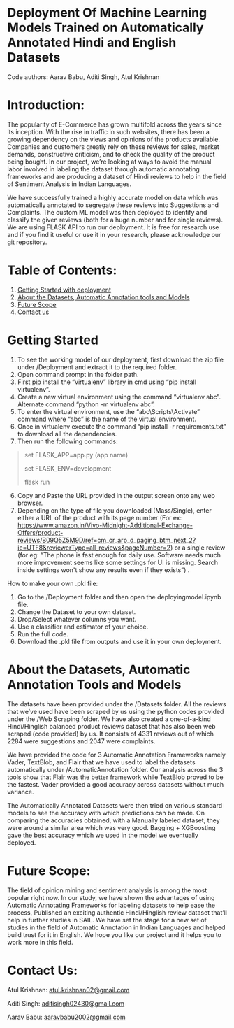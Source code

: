 # Deployment Of Machine Learning Models Trained on Automatically Annotated Hindi and English Datasets
Code authors: Aarav Babu, Aditi Singh, Atul Krishnan

# Introduction:

The popularity of E-Commerce has grown multifold across the years since its inception. With the rise in traffic in such websites, there has been a growing dependency on the views and opinions of the products available. Companies and customers greatly rely on these reviews for sales, market demands, constructive criticism, and to check the quality of the product being bought. In our project, we’re looking at ways to avoid the manual labor involved in labeling the dataset through automatic annotating frameworks and are producing a dataset of Hindi reviews to help in the field of Sentiment Analysis in Indian Languages.

We have successfully trained a highly accurate model on data which was automatically annotated to segregate these reviews into Suggestions and Complaints. The custom ML model was then deployed to identify and classify the given reviews (both for a huge number and for single reviews). We are using FLASK API to run our deployment. It is free for research use and if you find it useful or use it in your research, please acknowledge our git repository.

# Table of Contents:

1. [Getting Started with deployment](#getting-started)
2. [About the Datasets, Automatic Annotation tools and Models](#About-the-Datasets,-Automatic-Annotation-Tools-and-Models)
3. [Future Scope](#future-scope)
4. [Contact us](#contact-us)

# Getting Started

1. To see the working model of our deployment, first download the zip file under /Deployment and extract it to the required folder.
2. Open command prompt in the folder path.
3. First pip install the “virtualenv” library in cmd using “pip install virtualenv”.
4. Create a new virtual environment using the command “virtualenv abc”.
    Alternate command “python -m virtualenv abc”.
3. To enter the virtual environment, use the “abc\Scripts\Activate” command where “abc” is the name of the virtual environment.
4. Once in virtualenv execute the command “pip install -r requirements.txt” to download all the dependencies.
5. Then run the following commands:
> set FLASK_APP=app.py (app name)
>   
> set FLASK_ENV=development
> 
> flask run
6. Copy and Paste the URL provided in the output screen onto any web browser.
7. Depending on the type of file you downloaded (Mass/Single), enter either a URL of        the product with its page number
 (For ex:      https://www.amazon.in/Vivo-Midnight-Additional-Exchange-Offers/product-reviews/B09Q5Z5M9D/ref=cm_cr_arp_d_paging_btm_next_2?ie=UTF8&reviewerType=all_reviews&pageNumber=2) or a single review (for eg: “The phone is fast enough for daily use. Software needs much more improvement seems like some settings for UI is missing. Search inside settings won't show any results even if they exists”) .

How to make your own .pkl file:
1. Go to the /Deployment folder and then open the deployingmodel.ipynb file.
2. Change the Dataset to your own dataset.
3. Drop/Select whatever columns you want.
4. Use a classifier and estimator of your choice.
5. Run the full code.
6. Download the .pkl file from outputs and use it in your own deployment.

# About the Datasets, Automatic Annotation Tools and Models

The datasets have been provided under the /Datasets folder. All the reviews that we’ve used have been scraped by us using the python codes provided under the /Web Scraping folder. We have also created a one-of-a-kind Hindi/Hinglish balanced product reviews dataset that has also been web scraped (code provided) by us. It consists of 4331 reviews out of which 2284 were suggestions and 2047 were complaints.

We have provided the code for 3 Automatic Annotation Frameworks namely Vader, TextBlob, and Flair that we have used to label the datasets automatically under /AutomaticAnnotation folder. Our analysis across the 3 tools show that Flair was the better framework while TextBlob proved to be the fastest. Vader provided a good accuracy across datasets without much variance. 

The Automatically Annotated Datasets were then tried on various standard models to see the accuracy with which predictions can be made. On comparing the accuracies obtained, with a Manually labeled dataset, they were around a similar area which was very good. Bagging + XGBoosting gave the best accuracy which we used in the model we eventually deployed.

# Future Scope:

The field of opinion mining and sentiment analysis is among the most popular right now. In our study, we have shown the advantages of using Automatic Annotating Frameworks for labeling datasets to help ease the process, Published an exciting authentic Hindi/Hinglish review dataset that’ll help in further studies in SAIL. 
We have set the stage for a new set of studies in the field of Automatic Annotation in Indian Languages and helped build trust for it in English.
We hope you like our project and it helps you to work more in this field.

# Contact Us:

Atul Krishnan: atul.krishnan02@gmail.com

Aditi Singh: aditisingh02430@gmail.com

Aarav Babu: aaravbabu2002@gmail.com


